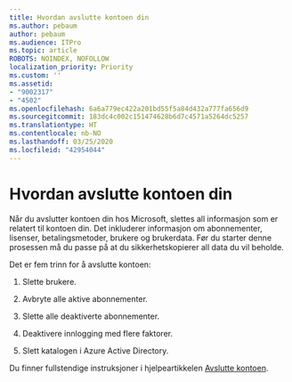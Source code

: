 ```yaml
---
title: Hvordan avslutte kontoen din
ms.author: pebaum
author: pebaum
ms.audience: ITPro
ms.topic: article
ROBOTS: NOINDEX, NOFOLLOW
localization_priority: Priority
ms.custom: ''
ms.assetid:
- "9002317"
- "4502"
ms.openlocfilehash: 6a6a779ec422a201bd55f5a84d432a777fa656d9
ms.sourcegitcommit: 183dc4c002c151474628b6d7c4571a5264dc5257
ms.translationtype: HT
ms.contentlocale: nb-NO
ms.lasthandoff: 03/25/2020
ms.locfileid: "42954044"
---
```

# <a name="how-to-close-your-account"></a>Hvordan avslutte kontoen din

Når du avslutter kontoen din hos Microsoft, slettes all informasjon som er relatert til kontoen din. Det inkluderer informasjon om abonnementer, lisenser, betalingsmetoder, brukere og brukerdata. Før du starter denne prosessen må du passe på at du sikkerhetskopierer all data du vil beholde.

Det er fem trinn for å avslutte kontoen:

1. Slette brukere.

2. Avbryte alle aktive abonnementer.

3. Slette alle deaktiverte abonnementer.

4. Deaktivere innlogging med flere faktorer.

5. Slett katalogen i Azure Active Directory.

Du finner fullstendige instruksjoner i hjelpeartikkelen [Avslutte kontoen](https://docs.microsoft.com/microsoft-365/commerce/close-your-account).
